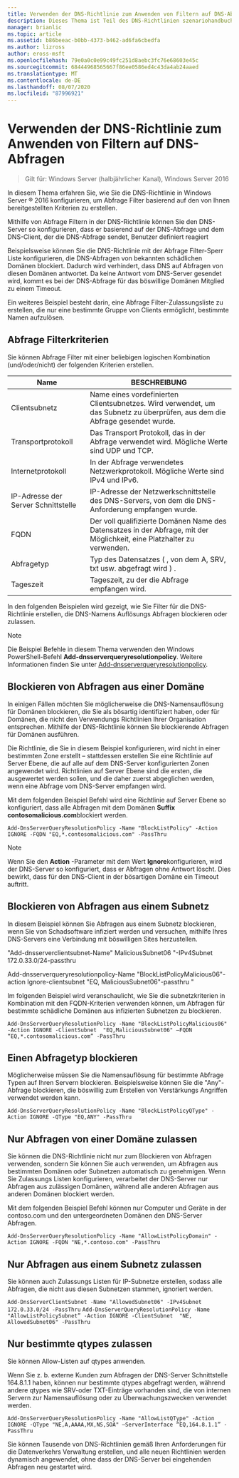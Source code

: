 ```yaml
---
title: Verwenden der DNS-Richtlinie zum Anwenden von Filtern auf DNS-Abfragen
description: Dieses Thema ist Teil des DNS-Richtlinien szenariohandbuchs für Windows Server 2016.
manager: brianlic
ms.topic: article
ms.assetid: b86beeac-b0bb-4373-b462-ad6fa6cbedfa
ms.author: lizross
author: eross-msft
ms.openlocfilehash: 79e0a0c0e99c49fc251d8aebc3fc76e68603e45c
ms.sourcegitcommit: 68444968565667f86ee0586ed4c43da4ab24aaed
ms.translationtype: MT
ms.contentlocale: de-DE
ms.lasthandoff: 08/07/2020
ms.locfileid: "87996921"
---
```

# <a name="use-dns-policy-for-applying-filters-on-dns-queries"></a>Verwenden der DNS-Richtlinie zum Anwenden von Filtern auf DNS-Abfragen

>Gilt für: Windows Server (halbjährlicher Kanal), Windows Server 2016

In diesem Thema erfahren Sie, wie Sie die DNS-Richtlinie in Windows Server &reg; 2016 konfigurieren, um Abfrage Filter basierend auf den von Ihnen bereitgestellten Kriterien zu erstellen.

Mithilfe von Abfrage Filtern in der DNS-Richtlinie können Sie den DNS-Server so konfigurieren, dass er basierend auf der DNS-Abfrage und dem DNS-Client, der die DNS-Abfrage sendet, Benutzer definiert reagiert

Beispielsweise können Sie die DNS-Richtlinie mit der Abfrage Filter-Sperr Liste konfigurieren, die DNS-Abfragen von bekannten schädlichen Domänen blockiert. Dadurch wird verhindert, dass DNS auf Abfragen von diesen Domänen antwortet. Da keine Antwort vom DNS-Server gesendet wird, kommt es bei der DNS-Abfrage für das böswillige Domänen Mitglied zu einem Timeout.

Ein weiteres Beispiel besteht darin, eine Abfrage Filter-Zulassungsliste zu erstellen, die nur eine bestimmte Gruppe von Clients ermöglicht, bestimmte Namen aufzulösen.

## <a name="query-filter-criteria"></a><a name="bkmk_criteria"></a>Abfrage Filterkriterien
Sie können Abfrage Filter mit einer beliebigen logischen Kombination (und/oder/nicht) der folgenden Kriterien erstellen.

|Name|BESCHREIBUNG|
|-----------------|---------------------|
|Clientsubnetz|Name eines vordefinierten Clientsubnetzes. Wird verwendet, um das Subnetz zu überprüfen, aus dem die Abfrage gesendet wurde.|
|Transportprotokoll|Das Transport Protokoll, das in der Abfrage verwendet wird. Mögliche Werte sind UDP und TCP.|
|Internetprotokoll|In der Abfrage verwendetes Netzwerkprotokoll. Mögliche Werte sind IPv4 und IPv6.|
|IP-Adresse der Server Schnittstelle|IP-Adresse der Netzwerkschnittstelle des DNS-Servers, von dem die DNS-Anforderung empfangen wurde.|
|FQDN|Der voll qualifizierte Domänen Name des Datensatzes in der Abfrage, mit der Möglichkeit, eine Platzhalter zu verwenden.|
|Abfragetyp|Typ des Datensatzes \( , von dem A, SRV, txt usw. abgefragt wird \) .|
|Tageszeit|Tageszeit, zu der die Abfrage empfangen wird.|

In den folgenden Beispielen wird gezeigt, wie Sie Filter für die DNS-Richtlinie erstellen, die DNS-Namens Auflösungs Abfragen blockieren oder zulassen.

>[!NOTE]
>Die Beispiel Befehle in diesem Thema verwenden den Windows PowerShell-Befehl **Add-dnsserverqueryresolutionpolicy**. Weitere Informationen finden Sie unter [Add-dnsserverqueryresolutionpolicy](/powershell/module/dnsserver/add-dnsserverqueryresolutionpolicy?view=win10-ps).

## <a name="block-queries-from-a-domain"></a><a name="bkmk_block1"></a>Blockieren von Abfragen aus einer Domäne

In einigen Fällen möchten Sie möglicherweise die DNS-Namensauflösung für Domänen blockieren, die Sie als bösartig identifiziert haben, oder für Domänen, die nicht den Verwendungs Richtlinien Ihrer Organisation entsprechen. Mithilfe der DNS-Richtlinie können Sie blockierende Abfragen für Domänen ausführen.

Die Richtlinie, die Sie in diesem Beispiel konfigurieren, wird nicht in einer bestimmten Zone erstellt – stattdessen erstellen Sie eine Richtlinie auf Server Ebene, die auf alle auf dem DNS-Server konfigurierten Zonen angewendet wird. Richtlinien auf Server Ebene sind die ersten, die ausgewertet werden sollen, und die daher zuerst abgeglichen werden, wenn eine Abfrage vom DNS-Server empfangen wird.

Mit dem folgenden Beispiel Befehl wird eine Richtlinie auf Server Ebene so konfiguriert, dass alle Abfragen mit dem Domänen **Suffix contosomalicious.com**blockiert werden.

`
Add-DnsServerQueryResolutionPolicy -Name "BlockListPolicy" -Action IGNORE -FQDN "EQ,*.contosomalicious.com" -PassThru
`

>[!NOTE]
>Wenn Sie den **Action** -Parameter mit dem Wert **Ignore**konfigurieren, wird der DNS-Server so konfiguriert, dass er Abfragen ohne Antwort löscht. Dies bewirkt, dass für den DNS-Client in der bösartigen Domäne ein Timeout auftritt.

## <a name="block-queries-from-a-subnet"></a><a name="bkmk_block2"></a>Blockieren von Abfragen aus einem Subnetz
In diesem Beispiel können Sie Abfragen aus einem Subnetz blockieren, wenn Sie von Schadsoftware infiziert werden und versuchen, mithilfe Ihres DNS-Servers eine Verbindung mit böswilligen Sites herzustellen.

"Add-dnsserverclientsubnet-Name" MaliciousSubnet06 "-IPv4Subnet 172.0.33.0/24-passthru

Add-dnsserverqueryresolutionpolicy-Name "BlockListPolicyMalicious06"-action Ignore-clientsubnet "EQ, MaliciousSubnet06"-passthru "

Im folgenden Beispiel wird veranschaulicht, wie Sie die subnetzkriterien in Kombination mit den FQDN-Kriterien verwenden können, um Abfragen für bestimmte schädliche Domänen aus infizierten Subnetzen zu blockieren.

`
Add-DnsServerQueryResolutionPolicy -Name "BlockListPolicyMalicious06" -Action IGNORE -ClientSubnet  "EQ,MaliciousSubnet06" –FQDN “EQ,*.contosomalicious.com” -PassThru
`

## <a name="block-a-type-of-query"></a><a name="bkmk_block3"></a>Einen Abfragetyp blockieren
Möglicherweise müssen Sie die Namensauflösung für bestimmte Abfrage Typen auf Ihren Servern blockieren. Beispielsweise können Sie die "Any"-Abfrage blockieren, die böswillig zum Erstellen von Verstärkungs Angriffen verwendet werden kann.

`
Add-DnsServerQueryResolutionPolicy -Name "BlockListPolicyQType" -Action IGNORE -QType "EQ,ANY" -PassThru
`

## <a name="allow-queries-only-from-a-domain"></a><a name="bkmk_allow1"></a>Nur Abfragen von einer Domäne zulassen
Sie können die DNS-Richtlinie nicht nur zum Blockieren von Abfragen verwenden, sondern Sie können Sie auch verwenden, um Abfragen aus bestimmten Domänen oder Subnetzen automatisch zu genehmigen. Wenn Sie Zulassungs Listen konfigurieren, verarbeitet der DNS-Server nur Abfragen aus zulässigen Domänen, während alle anderen Abfragen aus anderen Domänen blockiert werden.

Mit dem folgenden Beispiel Befehl können nur Computer und Geräte in der contoso.com und den untergeordneten Domänen den DNS-Server Abfragen.

`
Add-DnsServerQueryResolutionPolicy -Name "AllowListPolicyDomain" -Action IGNORE -FQDN "NE,*.contoso.com" -PassThru
`

## <a name="allow-queries-only-from-a-subnet"></a><a name="bkmk_allow2"></a>Nur Abfragen aus einem Subnetz zulassen
Sie können auch Zulassungs Listen für IP-Subnetze erstellen, sodass alle Abfragen, die nicht aus diesen Subnetzen stammen, ignoriert werden.

`
Add-DnsServerClientSubnet -Name "AllowedSubnet06" -IPv4Subnet 172.0.33.0/24 -PassThru
`
`
Add-DnsServerQueryResolutionPolicy -Name "AllowListPolicySubnet” -Action IGNORE -ClientSubnet  "NE, AllowedSubnet06" -PassThru
`

## <a name="allow-only-certain-qtypes"></a><a name="bkmk_allow3"></a>Nur bestimmte qtypes zulassen
Sie können Allow-Listen auf qtypes anwenden.

Wenn Sie z. b. externe Kunden zum Abfragen der DNS-Server Schnittstelle 164.8.1.1 haben, können nur bestimmte qtypes abgefragt werden, während andere qtypes wie SRV-oder TXT-Einträge vorhanden sind, die von internen Servern zur Namensauflösung oder zu Überwachungszwecken verwendet werden.

`
Add-DnsServerQueryResolutionPolicy -Name "AllowListQType" -Action IGNORE -QType "NE,A,AAAA,MX,NS,SOA" –ServerInterface “EQ,164.8.1.1” -PassThru
`

Sie können Tausende von DNS-Richtlinien gemäß Ihren Anforderungen für die Datenverkehrs Verwaltung erstellen, und alle neuen Richtlinien werden dynamisch angewendet, ohne dass der DNS-Server bei eingehenden Abfragen neu gestartet wird.